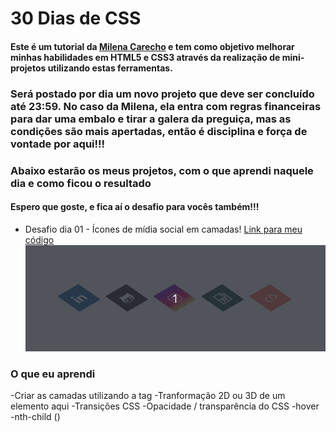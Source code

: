 # 30 Dias de CSS
#### Este é um tutorial da <a href="https://github.com/MilenaCarecho">Milena Carecho</a> e tem como objetivo melhorar minhas habilidades em HTML5 e CSS3 através da realização de mini-projetos utilizando estas ferramentas.
### Será postado por dia um novo projeto que deve ser concluído até 23:59. No caso da Milena, ela entra com regras financeiras para dar uma embalo e tirar a galera da preguiça, mas as condições são mais apertadas, então é disciplina e força de vontade por aqui!!!

### Abaixo estarão os meus projetos, com o que aprendi naquele dia e como ficou o resultado
#### Espero que goste, e fica aí o desafio para vocês também!!!

* Desafio dia 01 - Ícones de mídia social em camadas! <a href="https://github.com/giorizz/30daysofcss/tree/master/challenges/day01">Link para meu código</a>
![dia 01](https://github.com/giorizz/30daysofcss/blob/master/challenges/day01/day1.gif)

### O que eu aprendi
-Criar as camadas utilizando a tag <span>
-Tranformação 2D ou 3D de um elemento aqui
-Transições CSS
-Opacidade / transparência do CSS
-hover
-nth-child ()
